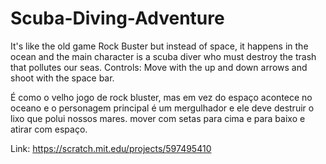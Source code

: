 # Scuba-Diving-Adventure

It's like the old game Rock Buster but instead of space, it happens in the ocean and the main character is a scuba diver who must destroy the trash that pollutes our seas.
Controls: Move with the up and down arrows and shoot with the space bar.

É como o velho jogo de rock bluster, mas em vez do espaço acontece no oceano e o personagem principal é um mergulhador e ele deve destruir o lixo que polui nossos mares. mover com setas para cima e para baixo e atirar com espaço.

Link: https://scratch.mit.edu/projects/597495410
